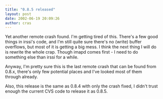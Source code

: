 ```yaml
---
title: "0.8.5 released"
layout: post
date: 2002-06-19 20:09:26
author: cras
---
```

Yet another remote crash found. I'm getting tired of this. There's a few
good things in irssi's code, and I'm still quite sure there's no (write)
buffer overflows, but most of it is getting a big mess. I think the next
thing I will do is rewrite the whole crap. Though imapd comes first - I
need to do something else than irssi for a while.

Anyway, I'm pretty sure this is the last remote crash that can be found
from 0.8.x, there's only few potential places and I've looked most of
them through already.

Also, this release is the same as 0.8.4 with only the crash fixed, I
didn't trust enough the current CVS code to release it as 0.8.5.

